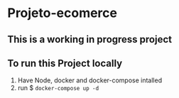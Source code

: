 # Projeto-ecomerce

## This is a working in progress project

## To run this Project locally

1. Have Node, docker and docker-compose intalled
2. run $ `docker-compose up -d`
